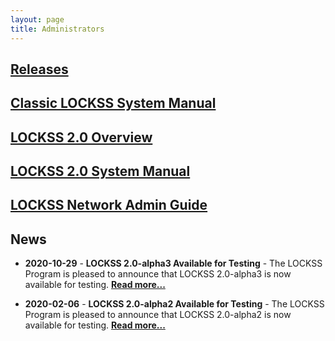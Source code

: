 ```yaml
---
layout: page
title: Administrators
---
```


## [Releases](releases)

## [Classic LOCKSS System Manual](classic-lockss)

## [LOCKSS 2.0 Overview](overview)

## [LOCKSS 2.0 System Manual](manual)

## [LOCKSS Network Admin Guide](admin)


## News

*   **2020-10-29** - **LOCKSS 2.0-alpha3 Available for Testing** - The LOCKSS Program is pleased to announce that LOCKSS 2.0-alpha3 is now available for testing. [**Read more...**](releases/2.0-alpha3)

*   **2020-02-06** - **LOCKSS 2.0-alpha2 Available for Testing** - The LOCKSS Program is pleased to announce that LOCKSS 2.0-alpha2 is now available for testing. [**Read more...**](releases/2.0-alpha2)
